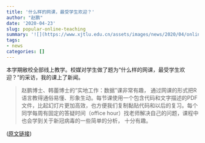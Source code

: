 ```yaml
---
title: '什么样的网课，最受学生欢迎？'
author: "赵鹏"
date: '2020-04-23'
slug: popular-online-teaching
summary: '![](https://www.xjtlu.edu.cn/assets/images/news/2020/04/online_learning_student_desk_4.jpg)'
tags:
- news
categories: []
---
```




本学期敝校全部线上教学。校媒对学生做了题为“什么样的网课，最受学生欢迎？”的采访，我的课上了新闻。

> 赵鹏博士、韩蕾博士的“实地工作：数据”课非常有趣， 通过网课的形式把R语言教得通俗易懂、形象生动。每节课使用一个包含代码和文字描述的PDF文件，比起幻灯片更加高效，也方便我们复制黏贴代码和以后的复习。每个同学每周有固定的答疑时间（office hour）找老师解决自己的问题，课程中也会学到关于新冠病毒的一些简单的分析， 十分有趣。

([原文链接](https://www.xjtlu.edu.cn/zh/news/2020/04/wangkeshouhuanying))